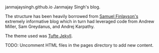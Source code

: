 janmajaysingh.github.io
Janmajay Singh's blog.

The structure has been heavily borrowed from [Samuel Finlayson's](https://sgfin.github.io/) extremely informative blog which in turn had leveraged code from Andrew Miller, Sam Greydanus, and Andrej Karpathy.

The theme used was [Tufte Jekyll](https://github.com/clayh53/tufte-jekyll).



TODO:
Uncomment HTML files in the pages directory to add new content.